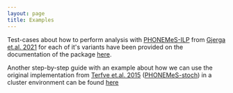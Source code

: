 ```yaml
---
layout: page
title: Examples
---
```


Test-cases about how to perform analysis with [PHONEMeS-ILP](https://github.com/saezlab/PHONEMeS-ILP) from [Gjerga et.al. 2021](https://pubs.acs.org/doi/full/10.1021/acs.jproteome.0c00958) for each of it's variants have been provided on the documentation of the package [here](https://github.com/saezlab/PHONEMeS-ILP).

Another step-by-step guide with an example about how we can use the original implementation from [Terfve et.al. 2015](https://www.nature.com/articles/ncomms9033) ([PHONEMeS-stoch](https://github.com/saezlab/PHONEMeS)) in a cluster environment can be found [here](https://github.com/saezlab/PHONEMeS/tree/master/Package/PHONEMeS/inst/doc)
